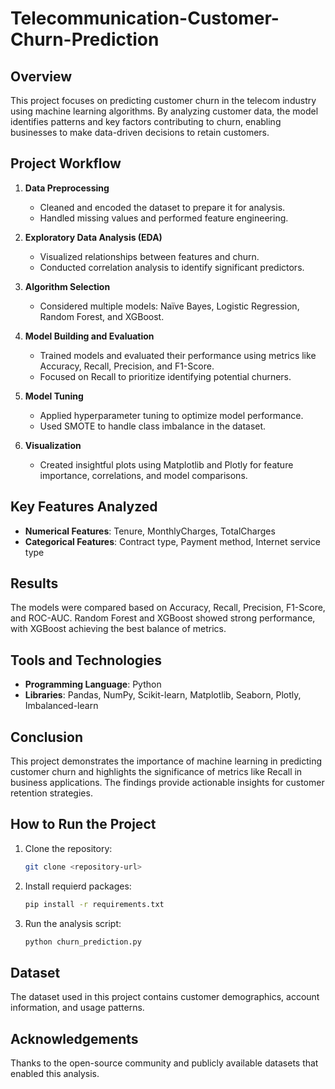 # Telecommunication-Customer-Churn-Prediction

## Overview

This project focuses on predicting customer churn in the telecom industry using machine learning algorithms. By analyzing customer data, the model identifies patterns and key factors contributing to churn, enabling businesses to make data-driven decisions to retain customers.

## Project Workflow

1. **Data Preprocessing**

   - Cleaned and encoded the dataset to prepare it for analysis.
   - Handled missing values and performed feature engineering.

2. **Exploratory Data Analysis (EDA)**

   - Visualized relationships between features and churn.
   - Conducted correlation analysis to identify significant predictors.

3. **Algorithm Selection**

   - Considered multiple models: Naïve Bayes, Logistic Regression, Random Forest, and XGBoost.

4. **Model Building and Evaluation**

   - Trained models and evaluated their performance using metrics like Accuracy, Recall, Precision, and F1-Score.
   - Focused on Recall to prioritize identifying potential churners.

5. **Model Tuning**

   - Applied hyperparameter tuning to optimize model performance.
   - Used SMOTE to handle class imbalance in the dataset.

6. **Visualization**

   - Created insightful plots using Matplotlib and Plotly for feature importance, correlations, and model comparisons.

## Key Features Analyzed

- **Numerical Features**: Tenure, MonthlyCharges, TotalCharges
- **Categorical Features**: Contract type, Payment method, Internet service type

## Results

The models were compared based on Accuracy, Recall, Precision, F1-Score, and ROC-AUC. Random Forest and XGBoost showed strong performance, with XGBoost achieving the best balance of metrics.

## Tools and Technologies

- **Programming Language**: Python
- **Libraries**: Pandas, NumPy, Scikit-learn, Matplotlib, Seaborn, Plotly, Imbalanced-learn

## Conclusion

This project demonstrates the importance of machine learning in predicting customer churn and highlights the significance of metrics like Recall in business applications. The findings provide actionable insights for customer retention strategies.

## How to Run the Project

1. Clone the repository:
   ```bash
   git clone <repository-url>
2. Install requierd packages:
   ```bash
   pip install -r requirements.txt
3. Run the analysis script:
   ```bash
   python churn_prediction.py
## Dataset

The dataset used in this project contains customer demographics, account information, and usage patterns.

## Acknowledgements

Thanks to the open-source community and publicly available datasets that enabled this analysis.


